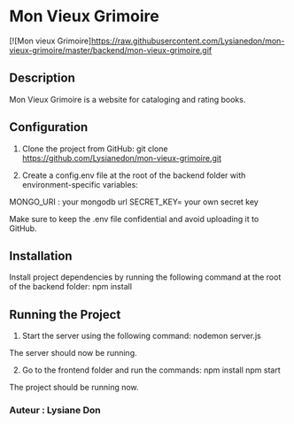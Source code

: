 # Mon Vieux Grimoire 
[![Mon vieux Grimoire]https://raw.githubusercontent.com/Lysianedon/mon-vieux-grimoire/master/backend/mon-vieux-grimoire.gif

## Description
Mon Vieux Grimoire is a website for cataloging and rating books. 

## Configuration
1. Clone the project from GitHub:
git clone https://github.com/Lysianedon/mon-vieux-grimoire.git

2. Create a config.env file at the root of the backend folder with environment-specific variables:

MONGO_URI : your mongodb url
SECRET_KEY= your own secret key

Make sure to keep the .env file confidential and avoid uploading it to GitHub.

## Installation
Install project dependencies by running the following command at the root of the backend folder:
npm install

## Running the Project
1. Start the server using the following command: 
nodemon server.js

The server should now be running.

2. Go to the frontend folder and run the commands:
npm install
npm start

The project should be running now.

### Auteur : Lysiane Don
